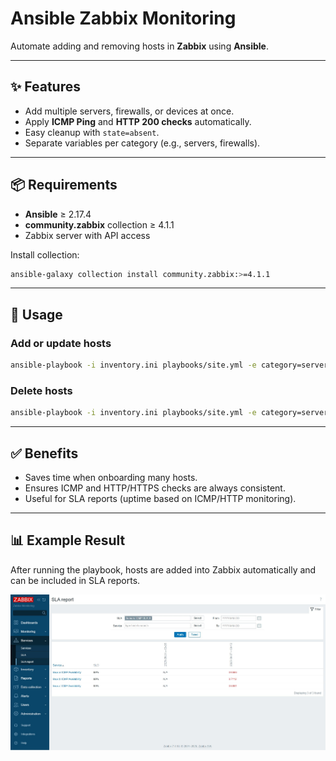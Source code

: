 # Ansible Zabbix Monitoring

Automate adding and removing hosts in **Zabbix** using **Ansible**.

---

## ✨ Features

* Add multiple servers, firewalls, or devices at once.
* Apply **ICMP Ping** and **HTTP 200 checks** automatically.
* Easy cleanup with `state=absent`.
* Separate variables per category (e.g., servers, firewalls).

---

## 📦 Requirements

* **Ansible** ≥ 2.17.4
* **community.zabbix** collection ≥ 4.1.1
* Zabbix server with API access

Install collection:

```bash
ansible-galaxy collection install community.zabbix:>=4.1.1
```

---

## 🚀 Usage

### Add or update hosts

```bash
ansible-playbook -i inventory.ini playbooks/site.yml -e category=servers
```

### Delete hosts

```bash
ansible-playbook -i inventory.ini playbooks/site.yml -e category=servers -e state=absent
```

---

## ✅ Benefits

* Saves time when onboarding many hosts.
* Ensures ICMP and HTTP/HTTPS checks are always consistent.
* Useful for SLA reports (uptime based on ICMP/HTTP monitoring).

---

## 📊 Example Result

After running the playbook, hosts are added into Zabbix automatically and can be included in SLA reports.  

![Zabbix SLA Report](results/example-sla-report.jpg)
